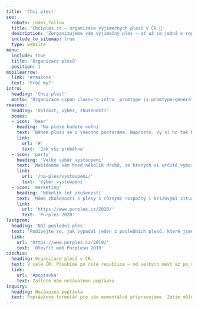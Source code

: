 ```yaml
---
title: 'Chci ples!'
seo:
  robots: index,follow
  title: 'Chciples.cz — organizace výjimečných plesů v ČR 💃'
  description: 'Zorganizujeme vám výjimečný ples – ať už se jedná o reprezentační ples, maturitní ples, firemní ples či ples zcela jiný. Jsme organizace plesů v celé ČR.'
  include_to_sitemap: true
  type: website
menu:
  include: true
  title: 'Organizace plesů'
  position: 1
mobilearrow:
  link: '#reasons'
  text: 'Proč my?'
intro:
  heading: 'Chci ples!'
  motto: 'Organizace <span class="c-intro__promtype js-promtype-generator">výjimečných</span> plesů v ČR.'
reasons:
  heading: 'Volnost, výběr, zkušenosti'
  boxes:
  - icon: 'beer'
    heading: 'Na plese budete volní'
    text: 'Během plesu se o všechno postaráme. Naprosto. Vy si ho tak budete moci naplno užít.'
    link:
      url: '#'
      text: 'Jak vše proběhne' 
  - icon: 'party'
    heading: 'Velký výběr vystoupení'
    text: 'Nabídneme vám hned několik druhů, ze kterých si určitě vyberete. A nezapomenete na ně!'
    link:
      url: '/na-ples/vystoupeni/'
      text: 'Výběr vystoupení' 
  - icon: 'marketing'
    heading: 'Několik let zkušeností'
    text: 'Máme zkušenosti s plesy s různými rozpočty i krizovými situacemi. Svěřte nám i ten svůj!'
    link:
      url: 'https://www.purples.cz/2020/'
      text: 'Purples 2020'
lastprom:
  heading: 'Náš poslední ples'
  text: 'Podívejte se, jak vypadal jeden z posledních plesů, které jsme organizovali. Jde o Purples 2019 – tradiční maturitní ples Střední průmyslové školy Brno, Purkyňovy 97.'
  link:
    url: 'https://www.purples.cz/2019/'
    text: 'Otevřít web Purplesu 2019'
czechia:
  heading: Organizace plesů v ČR.
  text: V celé ČR. Působíme po celé republice – od velkých měst až po malé vesnice. Máme zkušenosti s plesy o rozpočtech od několika desítek tisíc až do několika stovek tisíc korun. Malé nevýdělečné plesy, i větší komerční plesy. Moc rádi si vezmeme do parády i ten váš.
  link:
    url: '#poptavka'
    text: Zašlete nám nezávaznou poptávku
inquiry:
  heading: Nezávazná poptávka
  text: Poptávkový formulář pro vás momentálně připravujeme. Zatím můžete zavolat Vítkovi na <a href="tel:+420727911636">+420 727911636</a>, rád vás uslyší.
---
```

